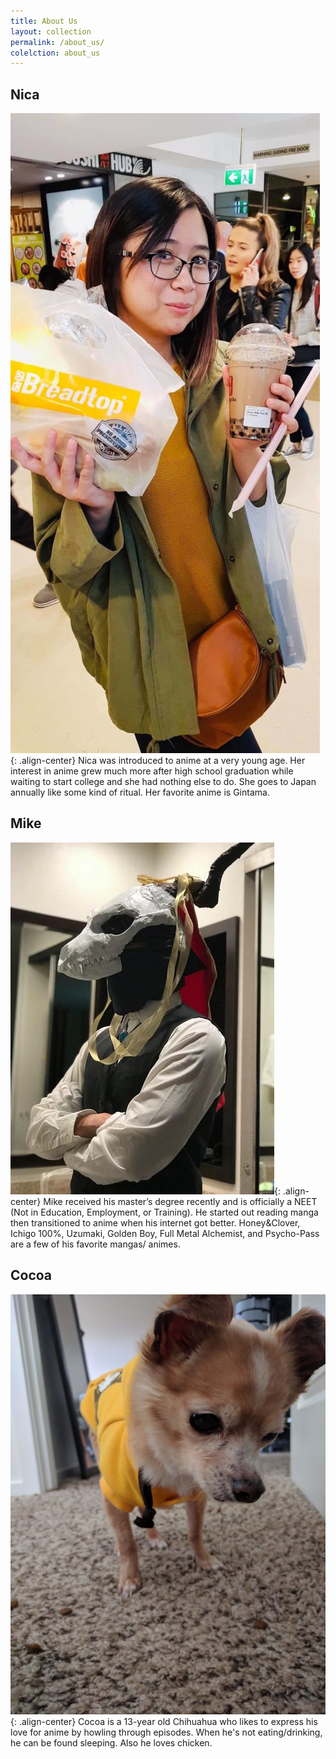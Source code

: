 ```yaml
---
title: About Us
layout: collection
permalink: /about_us/
colelction: about_us
---
```


## Nica
![nica](https://github.com/cocoaaacabana/Cocoaaacabana.github.io/blob/master/images/nica.jpg){: .align-center}
Nica was introduced to anime at a very young age. Her interest in anime grew much more after high school graduation while waiting to start college and she had nothing else to do. She goes to Japan annually like some kind of ritual. Her favorite anime is Gintama.

## Mike
![mike](https://github.com/cocoaaacabana/Cocoaaacabana.github.io/blob/master/images/mike.jpg){: .align-center}
Mike received his master’s degree recently and is officially a NEET (Not in Education, Employment, or Training). He started out reading manga then transitioned to anime when his internet got better. Honey&amp;Clover, Ichigo 100%, Uzumaki, Golden Boy, Full Metal Alchemist, and Psycho-Pass are a few of his favorite mangas/ animes. 

## Cocoa
![cocoa](https://github.com/cocoaaacabana/Cocoaaacabana.github.io/blob/master/images/cocoa.jpg){: .align-center}
Cocoa is a 13-year old Chihuahua who likes to express his love for anime by howling through episodes. When he's not eating/drinking, he can be found sleeping. Also he loves chicken.
